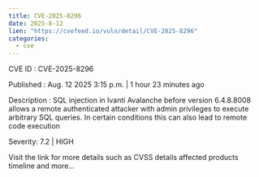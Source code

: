 ```yaml
--- 
title: CVE-2025-8296
date: 2025-8-12
lien: "https://cvefeed.io/vuln/detail/CVE-2025-8296"
categories:
  - cve
---
```


CVE ID : CVE-2025-8296

Published :  Aug. 12
2025
3:15 p.m. | 1 hour
23 minutes ago

Description : SQL injection in Ivanti Avalanche before version 6.4.8.8008 allows a remote authenticated attacker with admin privileges to execute arbitrary SQL queries. In certain conditions
this can also lead to remote code execution

Severity: 7.2 | HIGH

Visit the link for more details
such as CVSS details
affected products
timeline
and more...

